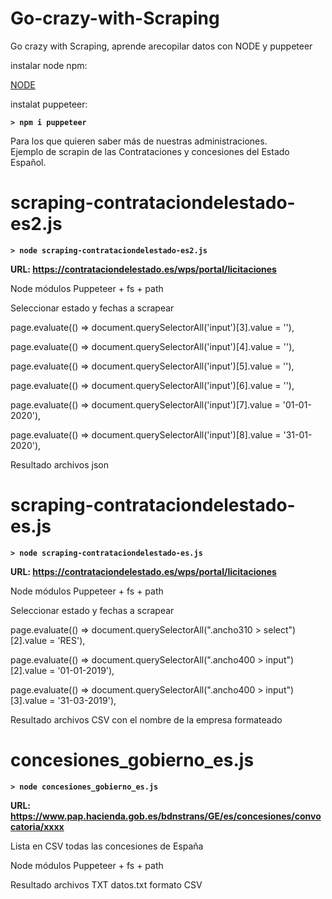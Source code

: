 # Go-crazy-with-Scraping
Go crazy with Scraping, aprende arecopilar datos con NODE y puppeteer

instalar node npm:

<a href="https://nodejs.org/es/download/" target="_blank">NODE</a>

instalat puppeteer:

<b>` > npm i puppeteer `</b>


Para los que quieren saber más de nuestras administraciones.<br>
Ejemplo de scrapin de las Contrataciones y concesiones del Estado Español.

# scraping-contrataciondelestado-es2.js

<b>` > node scraping-contrataciondelestado-es2.js `</b>

<b>URL: https://contrataciondelestado.es/wps/portal/licitaciones </b>

Node módulos Puppeteer + fs + path

Seleccionar estado y fechas a scrapear

page.evaluate(() => document.querySelectorAll('input')[3].value = ''),

page.evaluate(() => document.querySelectorAll('input')[4].value = ''),

page.evaluate(() => document.querySelectorAll('input')[5].value = ''),

page.evaluate(() => document.querySelectorAll('input')[6].value = ''),

page.evaluate(() => document.querySelectorAll('input')[7].value = '01-01-2020'),

page.evaluate(() => document.querySelectorAll('input')[8].value = '31-01-2020'),
			
Resultado archivos json

# scraping-contrataciondelestado-es.js

<b>` > node scraping-contrataciondelestado-es.js `</b>

<b>URL: https://contrataciondelestado.es/wps/portal/licitaciones </b>

Node módulos Puppeteer + fs + path

Seleccionar estado y fechas a scrapear

page.evaluate(() => document.querySelectorAll(".ancho310 > select")[2].value = 'RES'),

page.evaluate(() => document.querySelectorAll(".ancho400 > input")[2].value = '01-01-2019'),

page.evaluate(() => document.querySelectorAll(".ancho400 > input")[3].value = '31-03-2019'),

Resultado archivos CSV con el nombre de la empresa formateado

# concesiones_gobierno_es.js 

<b>` > node concesiones_gobierno_es.js `</b>

<b>URL: https://www.pap.hacienda.gob.es/bdnstrans/GE/es/concesiones/convocatoria/xxxx </b>

Lista en CSV todas las concesiones de España

Node módulos Puppeteer + fs + path

Resultado archivos TXT datos.txt formato CSV



